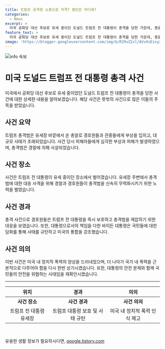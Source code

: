 ```yaml
---
title: 트럼프 공격형 소총으로 저격? 범인은 어디에?
categories:
  - News
excerpt: >
  미국 공화당 대선 후보로 유세 중이던 도널드 트럼프 전 대통령이 총격을 당한 가운데, 총을 쏜 저격범이 사살되었습니다. 비밀경호국은 트럼프 저격범이 유세장 바깥에서 총을 발사했고, 현장에서 관중 중 한 명이 사망하고 두 명이 부상당했다고 밝혔습니다. 대응 사격을 위해 경찰이 저격용 총을 갖추고 있던 모습도 포착됐으며, 바이든 대통령은 이를 규탄하며 이런 종류의 폭력은 우리가 통합해야 하는 이유 중 하나라고 강조했습니다.
feature_text: >
  미국 공화당 대선 후보로 유세 중이던 도널드 트럼프 전 대통령이 총격을 당한 가운데, 총을 쏜 저격범이 사살되었습니다. 비밀경호국은 트럼프 저격범이 유세장 바깥에서 총을 발사했고, 현장에서 관중 중 한 명이 사망하고 두 명이 부상당했다고 밝혔습니다. 대응 사격을 위해 경찰이 저격용 총을 갖추고 있던 모습도 포착됐으며, 바이든 대통령은 이를 규탄하며 이런 종류의 폭력은 우리가 통합해야 하는 이유 중 하나라고 강조했습니다.
image: 'https://blogger.googleusercontent.com/img/b/R29vZ2xl/AVvXsEixyZcFfHzMRdzZMjFBmAUKJYCLCGyLL1o632UiGVXcaFdKo_bkvkuCioo0uUKlGfBVcT3P84aROyZIXSBEx3Aw5nCQ3pTgDom1WDC4m8eifvWiAmWEEVb4x6G_l8C0QH225ldMjyaFvpxGEBGNO37VmDTDMHGhJPq73UglMfDca1-0aw/s1600/blogspot.png'
---
```


<p><img src="https://blogger.googleusercontent.com/img/b/R29vZ2xl/AVvXsEixyZcFfHzMRdzZMjFBmAUKJYCLCGyLL1o632UiGVXcaFdKo_bkvkuCioo0uUKlGfBVcT3P84aROyZIXSBEx3Aw5nCQ3pTgDom1WDC4m8eifvWiAmWEEVb4x6G_l8C0QH225ldMjyaFvpxGEBGNO37VmDTDMHGhJPq73UglMfDca1-0aw/s1600/blogspot.png" alt="info 속보" /></p>

<h1>미국 도널드 트럼프 전 대통령 총격 사건</h1>

<p data-ke-size="size16">미국에서 공화당 대선 후보로 유세 중이었던 도널드 트럼프 전 대통령이 총격을 당한 사건에 대한 상세한 내용을 알아보겠습니다. 해당 사건은 뜻밖의 사건으로 많은 이들의 주목을 받았습니다.</p>

<h2 data-ke-size="size26">사건 요약</h2>

<p data-ke-size="size16">트럼프 총격범은 유세장 바깥에서 쏜 총알로 경호원들과 관중들에게 부상을 입히고, 대규모 사태가 초래되었습니다. 사건 당시 피해자들에게 심각한 부상과 피해가 발생하였으며, 총격범은 경찰에 의해 사살되었습니다.</p>

<h2 data-ke-size="size26">사건 장소</h2>

<p data-ke-size="size16">사건은 트럼프 전 대통령이 유세 중이던 장소에서 벌어졌습니다. 유세장 주변에서 총격범에 대한 대응 사격을 위해 경찰과 경호원들이 총격범을 신속히 무력화시키기 위한 노력을 벌였습니다.</p>

<h2 data-ke-size="size26">사건 경과</h2>

<p data-ke-size="size16">총격 사건으로 경호원들은 트럼프 전 대통령을 즉시 보호하고 총격범을 제압하기 위한 대응을 보였습니다. 또한, 대통령으로서의 책임을 다한 바이든 대통령은 국민들에 대한 담화를 통해 사태를 규탄하고 미국의 통합을 강조했습니다.</p>

<h2 data-ke-size="size26">사건 의의</h2>

<p data-ke-size="size16">이번 사건은 미국 내 정치적 폭력의 양상을 드러내었으며, 더 나아가 국가 내 폭력을 근본적으로 다루어야 함을 다시 한번 상기시켰습니다. 또한, 대통령의 안전 문제와 함께 국민들의 안전을 위협하는 사태임을 재확인시켰습니다.</p>

<hr>

<table>
    <thead>
        <tr>
            <th style="text-align: center;">위치</th>
            <th style="text-align: center;">경과</th>
            <th style="text-align: center;">의의</th>
        </tr>
    </thead>
    <tbody>
        <tr>
            <td style="text-align: center; height: 17px;"><b>사건 장소</b></td>
            <td style="text-align: center; height: 17px;"><b>사건 경과</b></td>
            <td style="text-align: center; height: 17px;"><b>사건 의의</b></td>
        </tr>
        <tr>
            <td style="text-align: center;">트럼프 전 대통령 유세장</td>
            <td style="text-align: center;">트럼프 대통령 보호 및 사태 규탄</td>
            <td style="text-align: center;">미국 내 정치적 폭력 인식 제고</td>
        </tr>
    </tbody>
</table>

<p data-ke-size="size16">&nbsp;</p>
유용한 생활 정보가 필요하시다면, <a href="https://qoogle.tistory.com" rel="dofollow">qoogle.tistory.com</a>


